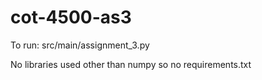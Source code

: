 # cot-4500-as3

To run: src/main/assignment_3.py

No libraries used other than numpy so no requirements.txt
